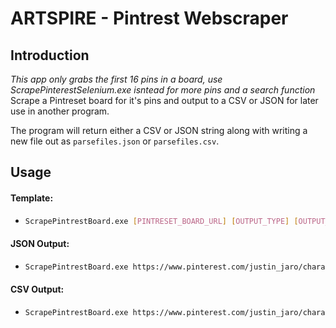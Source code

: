 # ARTSPIRE - Pintrest Webscraper
## Introduction
*This app only grabs the first 16 pins in a board, use ScrapePinterestSelenium.exe isntead for more pins and a search function*
Scrape a Pintreset board for it's pins and output to a CSV or JSON for later use in another program.

The program will return either a CSV or JSON string along with writing a new file out as ``parsefiles.json`` or ``parsefiles.csv``.

## Usage
#### Template:
- ```bash
  ScrapePintrestBoard.exe [PINTRESET_BOARD_URL] [OUTPUT_TYPE] [OUTPUT__PATH] [BATCHTYPE] [PIN_OR_BOARD]
  ```
  
#### JSON Output:

- ```bash
  ScrapePintrestBoard.exe https://www.pinterest.com/justin_jaro/character-design/ json E:/Apps/ArtSpire_PintrestWebscraper/python/parsefiles.json batch board
  ```
  
#### CSV Output:

- ```bash
  ScrapePintrestBoard.exe https://www.pinterest.com/justin_jaro/character-design/ csv E:/Apps/ArtSpire_PintrestWebscraper/python/parsefiles.csv batch board
  ```

